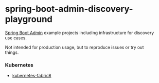 # spring-boot-admin-discovery-playground
[Spring Boot Admin](https://github.com/codecentric/spring-boot-admin) example projects including infrastructure for discovery use cases.

Not intended for production usage, but to reproduce issues or try out things.

### Kubernetes
- [kubernetes-fabric8](/kubernetes-fabric8)


